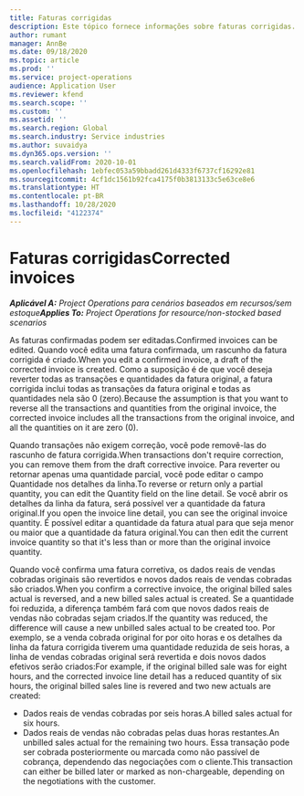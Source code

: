 ```yaml
---
title: Faturas corrigidas
description: Este tópico fornece informações sobre faturas corrigidas.
author: rumant
manager: AnnBe
ms.date: 09/18/2020
ms.topic: article
ms.prod: ''
ms.service: project-operations
audience: Application User
ms.reviewer: kfend
ms.search.scope: ''
ms.custom: ''
ms.assetid: ''
ms.search.region: Global
ms.search.industry: Service industries
ms.author: suvaidya
ms.dyn365.ops.version: ''
ms.search.validFrom: 2020-10-01
ms.openlocfilehash: 1ebfec053a59bbadd261d4333f6737cf16292e81
ms.sourcegitcommit: 4cf1dc1561b92fca4175f0b3813133c5e63ce8e6
ms.translationtype: HT
ms.contentlocale: pt-BR
ms.lasthandoff: 10/28/2020
ms.locfileid: "4122374"
---
```

# <a name="corrected-invoices"></a><span data-ttu-id="fddab-103">Faturas corrigidas</span><span class="sxs-lookup"><span data-stu-id="fddab-103">Corrected invoices</span></span>

<span data-ttu-id="fddab-104">_**Aplicável A:** Project Operations para cenários baseados em recursos/sem estoque_</span><span class="sxs-lookup"><span data-stu-id="fddab-104">_**Applies To:** Project Operations for resource/non-stocked based scenarios_</span></span>

<span data-ttu-id="fddab-105">As faturas confirmadas podem ser editadas.</span><span class="sxs-lookup"><span data-stu-id="fddab-105">Confirmed invoices can be edited.</span></span> <span data-ttu-id="fddab-106">Quando você edita uma fatura confirmada, um rascunho da fatura corrigida é criado.</span><span class="sxs-lookup"><span data-stu-id="fddab-106">When you edit a confirmed invoice, a draft of the corrected invoice is created.</span></span> <span data-ttu-id="fddab-107">Como a suposição é de que você deseja reverter todas as transações e quantidades da fatura original, a fatura corrigida inclui todas as transações da fatura original e todas as quantidades nela são 0 (zero).</span><span class="sxs-lookup"><span data-stu-id="fddab-107">Because the assumption is that you want to reverse all the transactions and quantities from the original invoice, the corrected invoice includes all the transactions from the original invoice, and all the quantities on it are zero (0).</span></span>

<span data-ttu-id="fddab-108">Quando transações não exigem correção, você pode removê-las do rascunho de fatura corrigida.</span><span class="sxs-lookup"><span data-stu-id="fddab-108">When transactions don't require correction, you can remove them from the draft corrective invoice.</span></span> <span data-ttu-id="fddab-109">Para reverter ou retornar apenas uma quantidade parcial, você pode editar o campo Quantidade nos detalhes da linha.</span><span class="sxs-lookup"><span data-stu-id="fddab-109">To reverse or return only a partial quantity, you can edit the Quantity field on the line detail.</span></span> <span data-ttu-id="fddab-110">Se você abrir os detalhes da linha da fatura, será possível ver a quantidade da fatura original.</span><span class="sxs-lookup"><span data-stu-id="fddab-110">If you open the invoice line detail, you can see the original invoice quantity.</span></span> <span data-ttu-id="fddab-111">É possível editar a quantidade da fatura atual para que seja menor ou maior que a quantidade da fatura original.</span><span class="sxs-lookup"><span data-stu-id="fddab-111">You can then edit the current invoice quantity so that it's less than or more than the original invoice quantity.</span></span>

<span data-ttu-id="fddab-112">Quando você confirma uma fatura corretiva, os dados reais de vendas cobradas originais são revertidos e novos dados reais de vendas cobradas são criados.</span><span class="sxs-lookup"><span data-stu-id="fddab-112">When you confirm a corrective invoice, the original billed sales actual is reversed, and a new billed sales actual is created.</span></span> <span data-ttu-id="fddab-113">Se a quantidade foi reduzida, a diferença também fará com que novos dados reais de vendas não cobradas sejam criados.</span><span class="sxs-lookup"><span data-stu-id="fddab-113">If the quantity was reduced, the difference will cause a new unbilled sales actual to be created too.</span></span> <span data-ttu-id="fddab-114">Por exemplo, se a venda cobrada original for por oito horas e os detalhes da linha da fatura corrigida tiverem uma quantidade reduzida de seis horas, a linha de vendas cobradas original será revertida e dois novos dados efetivos serão criados:</span><span class="sxs-lookup"><span data-stu-id="fddab-114">For example, if the original billed sale was for eight hours, and the corrected invoice line detail has a reduced quantity of six hours, the original billed sales line is revered and two new actuals are created:</span></span>

- <span data-ttu-id="fddab-115">Dados reais de vendas cobradas por seis horas.</span><span class="sxs-lookup"><span data-stu-id="fddab-115">A billed sales actual for six hours.</span></span>
- <span data-ttu-id="fddab-116">Dados reais de vendas não cobradas pelas duas horas restantes.</span><span class="sxs-lookup"><span data-stu-id="fddab-116">An unbilled sales actual for the remaining two hours.</span></span> <span data-ttu-id="fddab-117">Essa transação pode ser cobrada posteriormente ou marcada como não passível de cobrança, dependendo das negociações com o cliente.</span><span class="sxs-lookup"><span data-stu-id="fddab-117">This transaction can either be billed later or marked as non-chargeable, depending on the negotiations with the customer.</span></span>
